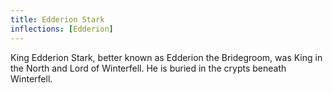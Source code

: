 ```yaml
---
title: Edderion Stark
inflections: [Edderion]
---
```


King Edderion Stark, better known as Edderion the Bridegroom, was King in the North and Lord of Winterfell. He is buried in the crypts beneath Winterfell.


